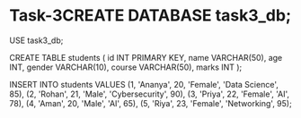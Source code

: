 # Task-3CREATE DATABASE task3_db;
USE task3_db;

CREATE TABLE students (
  id INT PRIMARY KEY,
  name VARCHAR(50),
  age INT,
  gender VARCHAR(10),
  course VARCHAR(50),
  marks INT
);

INSERT INTO students VALUES
(1, 'Ananya', 20, 'Female', 'Data Science', 85),
(2, 'Rohan', 21, 'Male', 'Cybersecurity', 90),
(3, 'Priya', 22, 'Female', 'AI', 78),
(4, 'Aman', 20, 'Male', 'AI', 65),
(5, 'Riya', 23, 'Female', 'Networking', 95);
